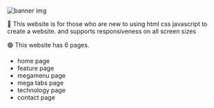 
![banner img](https://github.com/ChatchawanDew404/MagsportDesign/assets/89406698/8a671fa0-b897-4457-a078-c176c791082c)

💖 This website is for those who are new to using html css javascript to create a website. and supports responsiveness on all screen sizes

🟢 This website has 6 pages.
- home page
- feature page
- megamenu page
- mega tabs page
- technology page
- contact page
